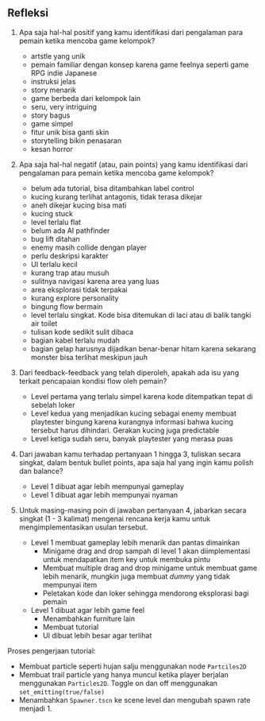 ## Refleksi

1. Apa saja hal-hal positif yang kamu identifikasi dari pengalaman para pemain ketika mencoba game kelompok?
    - artstle yang unik
    - pemain familiar dengan konsep karena game feelnya seperti game RPG indie Japanese
    - instruksi jelas
    - story menarik
    - game berbeda dari kelompok lain
    - seru, very intriguing
    - story bagus
    - game simpel
    - fitur unik bisa ganti skin
    - storytelling bikin penasaran
    - kesan horror

2. Apa saja hal-hal negatif (atau, pain points) yang kamu identifikasi dari pengalaman para pemain ketika mencoba game kelompok?
    - belum ada tutorial, bisa ditambahkan label control
    - kucing kurang terlihat antagonis, tidak terasa dikejar
    - aneh dikejar kucing bisa mati
    - kucing stuck
    - level terlalu flat
    - belum ada AI pathfinder
    - bug lift ditahan
    - enemy masih collide dengan player
    - perlu deskripsi karakter
    - UI terlalu kecil
    - kurang trap atau musuh
    - sulitnya navigasi karena area yang luas
    - area eksplorasi tidak terpakai
    - kurang explore personality
    - bingung flow bermain
    - level terlalu singkat. Kode bisa ditemukan di laci atau di balik tangki air toilet
    - tulisan kode sedikit sulit dibaca
    - bagian kabel terlalu mudah
    - bagian gelap harusnya dijadikan benar-benar hitam karena sekarang monster bisa terlihat meskipun jauh

3. Dari feedback-feedback yang telah diperoleh, apakah ada isu yang terkait pencapaian kondisi flow oleh pemain?
    - Level pertama yang terlalu simpel karena kode ditempatkan tepat di sebelah loker
    - Level kedua yang menjadikan kucing sebagai enemy membuat playtester bingung karena kurangnya informasi bahwa kucing tersebut harus dihindari. Gerakan kucing juga predictable
    - Level ketiga sudah seru, banyak playtester yang merasa puas

4. Dari jawaban kamu terhadap pertanyaan 1 hingga 3, tuliskan secara singkat, dalam bentuk bullet points, apa saja hal yang ingin kamu polish dan balance?
    - Level 1 dibuat agar lebih mempunyai gameplay
    - Level 1 dibuat agar lebih mempunyai nyaman

5. Untuk masing-masing poin di jawaban pertanyaan 4, jabarkan secara singkat (1 - 3 kalimat) mengenai rencana kerja kamu untuk mengimplementasikan usulan tersebut.
    - Level 1 membuat gameplay lebih menarik dan pantas dimainkan
        - Minigame drag and drop sampah di level 1 akan diimplementasi untuk mendapatkan item key untuk membuka pintu
        - Membuat multiple drag and drop minigame untuk membuat game lebih menarik, mungkin juga membuat *dummy* yang tidak mempunyai item
        - Peletakan kode dan loker sehingga mendorong eksplorasi bagi pemain
    - Level 1 dibuat agar lebih game feel
        - Menambahkan furniture lain
        - Membuat tutorial
        - UI dibuat lebih besar agar terlihat

Proses pengerjaan tutorial:
- Membuat particle seperti hujan salju menggunakan node `Partciles2D`
- Membuat trail particle yang hanya muncul ketika player berjalan menggunakan `Particles2D`. Toggle on dan off menggunakan `set_emitting(true/false)`
- Menambahkan `Spawner.tscn` ke scene level dan mengubah spawn rate menjadi 1.